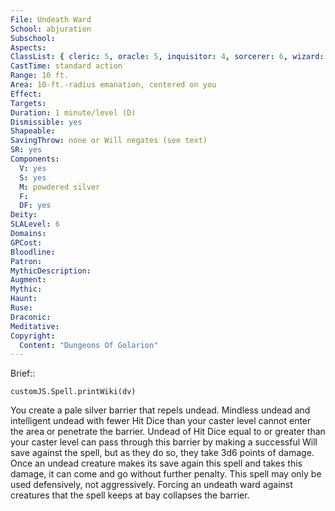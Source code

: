 ```yaml
---
File: Undeath Ward
School: abjuration
Subschool: 
Aspects: 
ClassList: { cleric: 5, oracle: 5, inquisitor: 4, sorcerer: 6, wizard: 6, witch: 6 }
CastTime: standard action
Range: 10 ft.
Area: 10-ft.-radius emanation, centered on you
Effect: 
Targets: 
Duration: 1 minute/level (D)
Dismissible: yes
Shapeable: 
SavingThrow: none or Will negates (see text)
SR: yes
Components:
  V: yes
  S: yes
  M: powdered silver
  F: 
  DF: yes
Deity: 
SLALevel: 6
Domains: 
GPCost: 
Bloodline: 
Patron: 
MythicDescription: 
Augment: 
Mythic: 
Haunt: 
Ruse: 
Draconic: 
Meditative: 
Copyright:
  Content: "Dungeons Of Golarion"
---
```

Brief:: 

```dataviewjs
customJS.Spell.printWiki(dv)
```

You create a pale silver barrier that repels undead. Mindless undead and intelligent undead with fewer Hit Dice than your caster level cannot enter the area or penetrate the barrier.  Undead of Hit Dice equal to or greater than your caster level can pass through this barrier by making a successful Will save against the spell, but as they do so, they take 3d6 points of damage. Once an undead creature makes its save again this spell and takes this damage, it can come and go without further penalty. This spell may only be used defensively, not aggressively. Forcing an undeath ward against creatures that the spell keeps at bay collapses the barrier.
